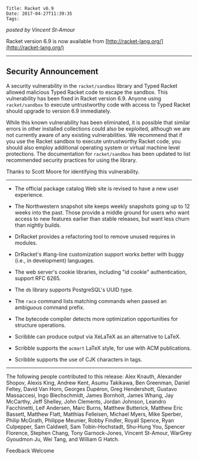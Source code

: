     Title: Racket v6.9
    Date: 2017-04-27T11:39:35
    Tags: 

*posted by Vincent St-Amour*

Racket version 6.9 is now available from [http://racket-lang.org/](http://racket-lang.org/)

---

## Security Announcement

A security vulnerability in the `racket/sandbox` library and Typed Racket allowed malicious Typed Racket code to escape the sandbox. This vulnerability has been fixed in Racket version 6.9. Anyone using `racket/sandbox` to execute untrustworthy code with access to Typed Racket should upgrade to version 6.9 immediately.

While this known vulnerability has been eliminated, it is possible that similar errors in other installed collections could also be exploited, although we are not currently aware of any existing vulnerabilities. We recommend that if you use the Racket sandbox to execute untrustworthy Racket code, you should also employ additional operating system or virtual machine level protections. The documentation for `racket/sandbox` has been updated to list recommended security practices for using the library.

Thanks to Scott Moore for identifying this vulnerability.

---

* The official package catalog Web site is revised to have a new user experience.

* The Northwestern snapshot site keeps weekly snapshots going up to 12 weeks into the past. Those provide a middle ground for users who want access to new features earlier than stable releases, but want less churn than nightly builds.

* DrRacket provides a refactoring tool to remove unused requires in modules.

* DrRacket's #lang-line customization support works better with buggy (i.e., in development) languages.

* The web server's cookie libraries, including "id cookie" authentication, support RFC 6265.

* The `db` library supports PostgreSQL's UUID type.

* The `raco` command lists matching commands when passed an ambiguous command prefix.

* The bytecode compiler detects more optimization opportunities for structure operations.

* Scribble can produce output via XeLaTeX as an alternative to LaTeX.

* Scribble supports the `acmart` LaTeX style, for use with ACM publications.

* Scribble supports the use of CJK characters in tags.

---

The following people contributed to this release:
Alex Knauth, Alexander Shopov, Alexis King, Andrew Kent, Asumu Takikawa, Ben Greenman, Daniel Feltey, David Van Horn, Georges Dupéron, Greg Hendershott, Gustavo Massaccesi, Ingo Blechschmidt, James Bornholt, James Whang, Jay McCarthy, Jeff Shelley, John Clements, Jordan Johnson, Leandro Facchinetti, Leif Andersen, Marc Burns, Matthew Butterick, Matthew Eric Bassett, Matthew Flatt, Matthias Felleisen, Michael Myers, Mike Sperber, Philip McGrath, Philippe Meunier, Robby Findler, Royall Spence, Ryan Culpepper, Sam Caldwell, Sam Tobin-Hochstadt, Shu-Hung You, Spencer Florence, Stephen Chang, Tony Garnock-Jones, Vincent St-Amour, WarGrey Gyoudmon Ju, Wei Tang, and William G Hatch.

Feedback Welcome

<!-- more -->
